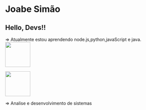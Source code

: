 # Joabe Simão #
## Hello, Devs!! ##


  => Atualmente estou aprendendo node.js,python,javaScript e java.
  <img src="https://cdn.jsdelivr.net/gh/devicons/devicon/icons/java/java-original-wordmark.svg" width="80" height="80"/>
  
  <img src="https://cdn.jsdelivr.net/gh/devicons/devicon/icons/javascript/javascript-original.svg" width="80" height="80"/>
          
           
            
          
  => Analise e desenvolvimento de sistemas 

      
           
           
          
